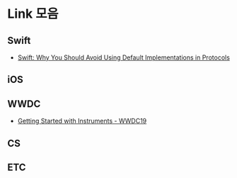 # Link 모음

## Swift
- [Swift: Why You Should Avoid Using Default Implementations in Protocols](https://betterprogramming.pub/swift-why-you-should-avoid-using-default-implementations-in-protocols-eeffddbed46d)

## iOS


## WWDC
- [Getting Started with Instruments - WWDC19](https://developer.apple.com/videos/play/wwdc2019/411/)

## CS


## ETC
